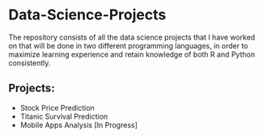# Data-Science-Projects
The repository consists of all the data science projects that I have worked on that will be done in two different programming languages, in order to maximize learning experience and retain knowledge of both R and Python consistently.

## Projects:
- Stock Price Prediction
- Titanic Survival Prediction
- Mobile Apps Analysis [In Progress]
